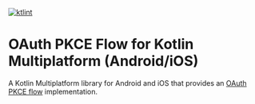 [![ktlint](https://img.shields.io/badge/ktlint%20code--style-%E2%9D%A4-FF4081)](https://pinterest.github.io/ktlint/)

# OAuth PKCE Flow for Kotlin Multiplatform (Android/iOS)

A Kotlin Multiplatform library for Android and iOS that provides an [OAuth PKCE flow](https://oauth.net/2/pkce/) implementation.
